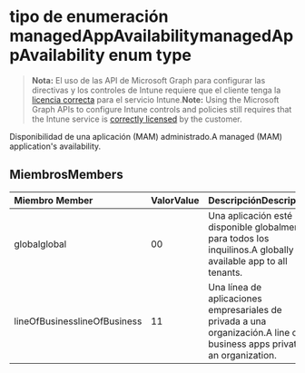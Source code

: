 # <a name="managedappavailability-enum-type"></a><span data-ttu-id="6ddf0-101">tipo de enumeración managedAppAvailability</span><span class="sxs-lookup"><span data-stu-id="6ddf0-101">managedAppAvailability enum type</span></span>

> <span data-ttu-id="6ddf0-102">**Nota:** El uso de las API de Microsoft Graph para configurar las directivas y los controles de Intune requiere que el cliente tenga la [licencia correcta](https://go.microsoft.com/fwlink/?linkid=839381) para el servicio Intune.</span><span class="sxs-lookup"><span data-stu-id="6ddf0-102">**Note:** Using the Microsoft Graph APIs to configure Intune controls and policies still requires that the Intune service is [correctly licensed](https://go.microsoft.com/fwlink/?linkid=839381) by the customer.</span></span>

<span data-ttu-id="6ddf0-103">Disponibilidad de una aplicación (MAM) administrado.</span><span class="sxs-lookup"><span data-stu-id="6ddf0-103">A managed (MAM) application's availability.</span></span>
## <a name="members"></a><span data-ttu-id="6ddf0-104">Miembros</span><span class="sxs-lookup"><span data-stu-id="6ddf0-104">Members</span></span>
|<span data-ttu-id="6ddf0-105">Miembro	</span><span class="sxs-lookup"><span data-stu-id="6ddf0-105">Member</span></span>|<span data-ttu-id="6ddf0-106">Valor</span><span class="sxs-lookup"><span data-stu-id="6ddf0-106">Value</span></span>|<span data-ttu-id="6ddf0-107">Descripción</span><span class="sxs-lookup"><span data-stu-id="6ddf0-107">Description</span></span>|
|:---|:---|:---|
|<span data-ttu-id="6ddf0-108">global</span><span class="sxs-lookup"><span data-stu-id="6ddf0-108">global</span></span>|<span data-ttu-id="6ddf0-109">0</span><span class="sxs-lookup"><span data-stu-id="6ddf0-109">0</span></span>|<span data-ttu-id="6ddf0-110">Una aplicación esté disponible globalmente para todos los inquilinos.</span><span class="sxs-lookup"><span data-stu-id="6ddf0-110">A globally available app to all tenants.</span></span>|
|<span data-ttu-id="6ddf0-111">lineOfBusiness</span><span class="sxs-lookup"><span data-stu-id="6ddf0-111">lineOfBusiness</span></span>|<span data-ttu-id="6ddf0-112">1</span><span class="sxs-lookup"><span data-stu-id="6ddf0-112">1</span></span>|<span data-ttu-id="6ddf0-113">Una línea de aplicaciones empresariales de privada a una organización.</span><span class="sxs-lookup"><span data-stu-id="6ddf0-113">A line of business apps private to an organization.</span></span>|



